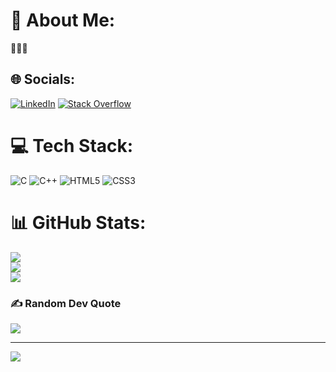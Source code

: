 # 💫 About Me:
👾👾👾


## 🌐 Socials:
[![LinkedIn](https://img.shields.io/badge/LinkedIn-%230077B5.svg?logo=linkedin&logoColor=white)](https://linkedin.com/in/linkedin.com/in/randika-kumaranayake) [![Stack Overflow](https://img.shields.io/badge/-Stackoverflow-FE7A16?logo=stack-overflow&logoColor=white)](https://stackoverflow.com/users/20249165) 

# 💻 Tech Stack:
![C](https://img.shields.io/badge/c-%2300599C.svg?style=for-the-badge&logo=c&logoColor=white) ![C++](https://img.shields.io/badge/c++-%2300599C.svg?style=for-the-badge&logo=c%2B%2B&logoColor=white) ![HTML5](https://img.shields.io/badge/html5-%23E34F26.svg?style=for-the-badge&logo=html5&logoColor=white) ![CSS3](https://img.shields.io/badge/css3-%231572B6.svg?style=for-the-badge&logo=css3&logoColor=white)
# 📊 GitHub Stats:
![](https://github-readme-stats.vercel.app/api?username=DRandika&theme=blue-green&hide_border=false&include_all_commits=true&count_private=false)<br/>
![](https://github-readme-streak-stats.herokuapp.com/?user=DRandika&theme=blue-green&hide_border=false)<br/>
![](https://github-readme-stats.vercel.app/api/top-langs/?username=DRandika&theme=blue-green&hide_border=false&include_all_commits=true&count_private=false&layout=compact)

### ✍️ Random Dev Quote
![](https://quotes-github-readme.vercel.app/api?type=horizontal&theme=radical)

---
[![](https://visitcount.itsvg.in/api?id=DRandika&icon=0&color=0)](https://visitcount.itsvg.in)

<!-- Proudly created with GPRM ( https://gprm.itsvg.in ) -->
